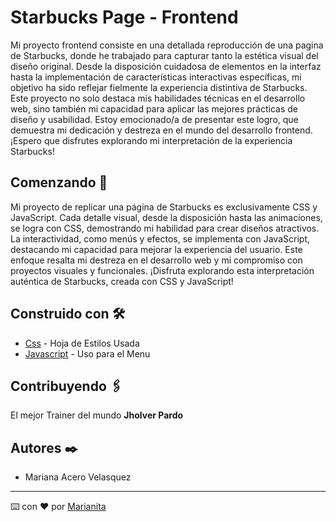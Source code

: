 # Starbucks Page - Frontend

Mi proyecto frontend consiste en una detallada reproducción de una pagina de Starbucks, donde he trabajado para capturar tanto la estética visual del diseño original. Desde la disposición cuidadosa de elementos en la interfaz hasta la implementación de características interactivas específicas, mi objetivo ha sido reflejar fielmente la experiencia distintiva de Starbucks. Este proyecto no solo destaca mis habilidades técnicas en el desarrollo web, sino también mi capacidad para aplicar las mejores prácticas de diseño y usabilidad. Estoy emocionado/a de presentar este logro, que demuestra mi dedicación y destreza en el mundo del desarrollo frontend. ¡Espero que disfrutes explorando mi interpretación de la experiencia Starbucks!

## Comenzando 🚀

Mi proyecto de replicar una página de Starbucks es exclusivamente CSS y JavaScript. Cada detalle visual, desde la disposición hasta las animaciones, se logra con CSS, demostrando mi habilidad para crear diseños atractivos. La interactividad, como menús y efectos, se implementa con JavaScript, destacando mi capacidad para mejorar la experiencia del usuario. Este enfoque resalta mi destreza en el desarrollo web y mi compromiso con proyectos visuales y funcionales. ¡Disfruta explorando esta interpretación auténtica de Starbucks, creada con CSS y JavaScript!

## Construido con 🛠️

* [Css](https://developer.mozilla.org/es/docs/Web/CSS/) - Hoja de Estilos Usada
* [Javascript](https://developer.mozilla.org/es/docs/Web/JavaScript) - Uso para el Menu

## Contribuyendo 🖇️

El mejor Trainer del mundo **Jholver Pardo**

## Autores ✒️

- Mariana Acero Velasquez

---
⌨️ con ❤️ por [Marianita](https://github.com/marianita13)